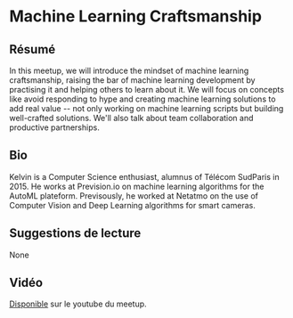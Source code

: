 # Machine Learning Craftsmanship

## Résumé

In this meetup, we will introduce the mindset of machine learning
craftsmanship, raising the bar of machine learning development by
practising it and helping others to learn about it. We will focus on
concepts like avoid responding to hype and creating machine learning
solutions to add real value -- not only working on machine learning
scripts but building well-crafted solutions. We'll also talk about
team collaboration and productive partnerships.

## Bio 

Kelvin is a Computer Science enthusiast, alumnus of Télécom
SudParis in 2015. He works at Prevision.io on machine learning
algorithms for the AutoML plateform. Previsously, he worked at Netatmo
on the use of Computer Vision and Deep Learning algorithms for smart
cameras.

## Suggestions de lecture 

None

## Vidéo

[Disponible](https://youtu.be/viyH6_xINlY) sur le youtube du meetup.
